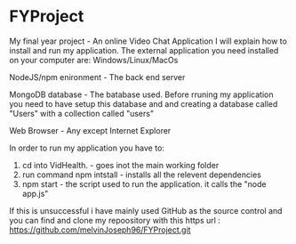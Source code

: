 # FYProject
My final year project - An online Video Chat Application
I will explain how to install and run my application. The external application you need installed on your computer are:
Windows/Linux/MacOs

NodeJS/npm enironment - The back end server 

MongoDB database - The batabase used. Before rruning my application  
you need to have setup this database and and creating a database called "Users" with a collection called "users"

Web Browser - Any except Internet Explorer


In order to run my application you have to:
1. cd into VidHealth. - goes inot the main working folder
2. run command npm intstall  - installs all the relevent dependencies 
3. npm start - the script used to run the application. it calls the "node app.js"

If this is unsuccessful i have mainly used GitHub as the source control and you can find
and clone my repoository with this https url : https://github.com/melvinJoseph96/FYProject.git
